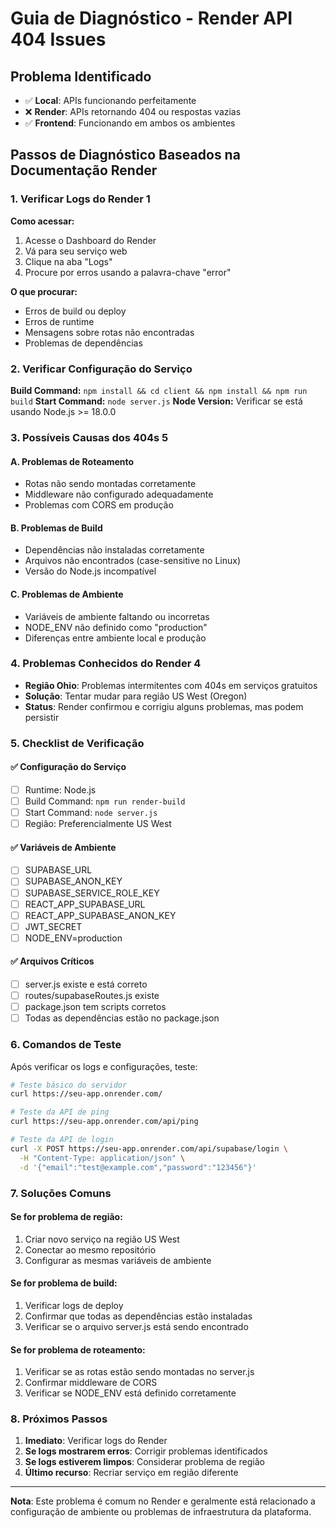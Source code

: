# Guia de Diagnóstico - Render API 404 Issues

## Problema Identificado
- ✅ **Local**: APIs funcionando perfeitamente
- ❌ **Render**: APIs retornando 404 ou respostas vazias
- ✅ **Frontend**: Funcionando em ambos os ambientes

## Passos de Diagnóstico Baseados na Documentação Render

### 1. Verificar Logs do Render <mcreference link="https://render.com/docs/troubleshooting-deploys" index="1">1</mcreference>

**Como acessar:**
1. Acesse o Dashboard do Render
2. Vá para seu serviço web
3. Clique na aba "Logs"
4. Procure por erros usando a palavra-chave "error"

**O que procurar:**
- Erros de build ou deploy
- Erros de runtime
- Mensagens sobre rotas não encontradas
- Problemas de dependências

### 2. Verificar Configuração do Serviço

**Build Command:** `npm install && cd client && npm install && npm run build`
**Start Command:** `node server.js`
**Node Version:** Verificar se está usando Node.js >= 18.0.0

### 3. Possíveis Causas dos 404s <mcreference link="https://render.com/docs/troubleshooting-deploys" index="5">5</mcreference>

#### A. Problemas de Roteamento
- Rotas não sendo montadas corretamente
- Middleware não configurado adequadamente
- Problemas com CORS em produção

#### B. Problemas de Build
- Dependências não instaladas corretamente
- Arquivos não encontrados (case-sensitive no Linux)
- Versão do Node.js incompatível

#### C. Problemas de Ambiente
- Variáveis de ambiente faltando ou incorretas
- NODE_ENV não definido como "production"
- Diferenças entre ambiente local e produção

### 4. Problemas Conhecidos do Render <mcreference link="https://community.render.com/t/deploy-is-successful-but-all-connections-return-404-logs-show-nothing/4764" index="4">4</mcreference>

- **Região Ohio**: Problemas intermitentes com 404s em serviços gratuitos
- **Solução**: Tentar mudar para região US West (Oregon)
- **Status**: Render confirmou e corrigiu alguns problemas, mas podem persistir

### 5. Checklist de Verificação

#### ✅ Configuração do Serviço
- [ ] Runtime: Node.js
- [ ] Build Command: `npm run render-build`
- [ ] Start Command: `node server.js`
- [ ] Região: Preferencialmente US West

#### ✅ Variáveis de Ambiente
- [ ] SUPABASE_URL
- [ ] SUPABASE_ANON_KEY
- [ ] SUPABASE_SERVICE_ROLE_KEY
- [ ] REACT_APP_SUPABASE_URL
- [ ] REACT_APP_SUPABASE_ANON_KEY
- [ ] JWT_SECRET
- [ ] NODE_ENV=production

#### ✅ Arquivos Críticos
- [ ] server.js existe e está correto
- [ ] routes/supabaseRoutes.js existe
- [ ] package.json tem scripts corretos
- [ ] Todas as dependências estão no package.json

### 6. Comandos de Teste

Após verificar os logs e configurações, teste:

```bash
# Teste básico do servidor
curl https://seu-app.onrender.com/

# Teste da API de ping
curl https://seu-app.onrender.com/api/ping

# Teste da API de login
curl -X POST https://seu-app.onrender.com/api/supabase/login \
  -H "Content-Type: application/json" \
  -d '{"email":"test@example.com","password":"123456"}'
```

### 7. Soluções Comuns

#### Se for problema de região:
1. Criar novo serviço na região US West
2. Conectar ao mesmo repositório
3. Configurar as mesmas variáveis de ambiente

#### Se for problema de build:
1. Verificar logs de deploy
2. Confirmar que todas as dependências estão instaladas
3. Verificar se o arquivo server.js está sendo encontrado

#### Se for problema de roteamento:
1. Verificar se as rotas estão sendo montadas no server.js
2. Confirmar middleware de CORS
3. Verificar se NODE_ENV está definido corretamente

### 8. Próximos Passos

1. **Imediato**: Verificar logs do Render
2. **Se logs mostrarem erros**: Corrigir problemas identificados
3. **Se logs estiverem limpos**: Considerar problema de região
4. **Último recurso**: Recriar serviço em região diferente

---

**Nota**: Este problema é comum no Render e geralmente está relacionado a configuração de ambiente ou problemas de infraestrutura da plataforma.
